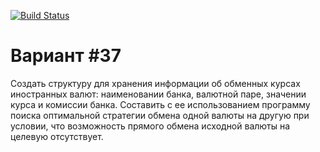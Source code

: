 [![Build Status](https://travis-ci.org/DuckLuckBreakout/park_mail_c_1_sem.svg?branch=iz_1)](https://travis-ci.org/DuckLuckBreakout/park_mail_c_1_sem)

# Вариант #37
Создать структуру для хранения информации об обменных курсах иностранных валют: наименовании банка, валютной паре, значении курса и комиссии банка. Составить с ее использованием программу поиска оптимальной стратегии обмена одной валюты на другую при условии, что возможность прямого обмена исходной валюты на целевую отсутствует.


